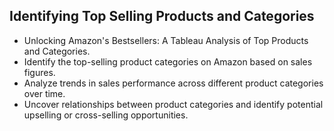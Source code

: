 ##  Identifying Top Selling Products and Categories
-  Unlocking Amazon's Bestsellers: A Tableau Analysis of Top Products and Categories.
-   Identify the top-selling product categories on Amazon based on sales figures.
-   Analyze trends in sales performance across different product categories over time.
-   Uncover relationships between product categories and identify potential upselling or cross-selling opportunities.
